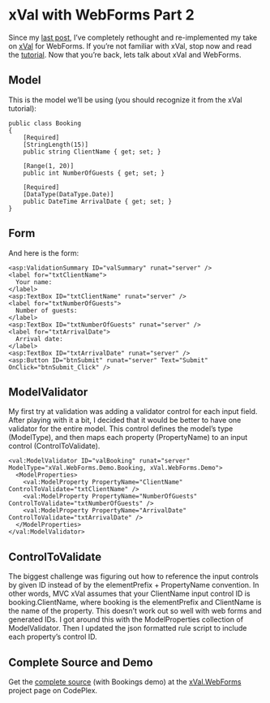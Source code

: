 # xVal with WebForms Part 2


Since my [last post](http://john.rummell.info/john/blog/post/xVal-with-WebForms.aspx), I’ve completely rethought and re-implemented my take on [xVal](http://xval.codeplex.com/) for WebForms. If you’re not familiar with xVal, stop now and read the [tutorial](http://blog.codeville.net/2009/01/10/xval-a-validation-framework-for-aspnet-mvc/). Now that you’re back, lets talk about xVal and WebForms.


## Model

This is the model we’ll be using (you should recognize it from the xVal tutorial):

    public class Booking
    {
        [Required]
        [StringLength(15)]
        public string ClientName { get; set; }

        [Range(1, 20)]
        public int NumberOfGuests { get; set; }

        [Required]
        [DataType(DataType.Date)]
        public DateTime ArrivalDate { get; set; }
    }


## Form

And here is the form:

    <asp:ValidationSummary ID="valSummary" runat="server" />
    <label for="txtClientName">
      Your name:
    </label>
    <asp:TextBox ID="txtClientName" runat="server" />
    <label for="txtNumberOfGuests">
      Number of guests:
    </label>
    <asp:TextBox ID="txtNumberOfGuests" runat="server" />
    <label for="txtArrivalDate">
      Arrival date:
    </label>
    <asp:TextBox ID="txtArrivalDate" runat="server" />
    <asp:Button ID="btnSubmit" runat="server" Text="Submit" OnClick="btnSubmit_Click" />

## ModelValidator

My first try at validation was adding a validator control for each input field. After playing with it a bit, I decided that it would be better to have one validator for the entire model. This control defines the model’s type (ModelType), and then maps each property (PropertyName) to an input control (ControlToValidate).

    <val:ModelValidator ID="valBooking" runat="server" ModelType="xVal.WebForms.Demo.Booking, xVal.WebForms.Demo">
      <ModelProperties>
        <val:ModelProperty PropertyName="ClientName" ControlToValidate="txtClientName" />
        <val:ModelProperty PropertyName="NumberOfGuests" ControlToValidate="txtNumberOfGuests" />
        <val:ModelProperty PropertyName="ArrivalDate" ControlToValidate="txtArrivalDate" />
      </ModelProperties>
    </val:ModelValidator>


## ControlToValidate

The biggest challenge was figuring out how to reference the input controls by given ID instead of by the elementPrefix + PropertyName convention. In other words, MVC xVal assumes that your ClientName input control ID is booking.ClientName, where booking is the elementPrefix and ClientName is the name of the property. This doesn’t work out so well with web forms and generated IDs. I got around this with the ModelProperties collection of ModelValidator. Then I updated the json formatted rule script to include each property’s control ID.


## Complete Source and Demo

Get the [complete source](http://xvalwebforms.codeplex.com/Release/ProjectReleases.aspx?ReleaseId=31487) (with Bookings demo) at the [xVal.WebForms](http://xvalwebforms.codeplex.com/) project page on CodePlex.


